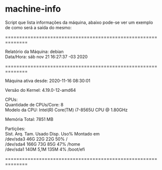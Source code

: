# machine-info
Script que lista informações da máquina, abaixo pode-se
ver um exemplo de como será a saída do mesmo:

<p>==============================================================</p>
<p>Relatório da Máquina: debian<br />
Data/Hora: sáb nov 21 16:27:37 -03 2020</p>
<p>==============================================================</p>

<p>Máquina ativa desde: 2020-11-16 08:30:01</p>

<p>Versão do Kernel: 4.19.0-12-amd64</p>

<p>CPUs:<br />
Quantidade de CPUs/Core: 8<br />
Modelo da CPU:  Intel(R) Core(TM) i7-8565U CPU @ 1.80GHz</p>

<p>Memória Total: 7851 MB</p>

<p>Partições:<br />
Sist. Arq.      Tam. Usado Disp. Uso% Montado em<br />
/dev/sda3        46G   22G   22G  50% /<br />
/dev/sda4       166G   73G   85G  47% /home<br />
/dev/sda1       140M  5,1M  135M   4% /boot/efi</p>

<p>==============================================================</p>
